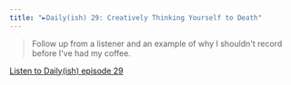 ```yaml
---
title: "►Daily(ish) 29: Creatively Thinking Yourself to Death"
---
```

<blockquote><p>
  Follow up from a listener and an example of why I shouldn&#39;t record before I&#39;ve had my coffee.</p>
</blockquote>
<p><a href="http://goodstuff.fm/dailyish/29">Listen to Daily(ish) episode 29</a></p>
